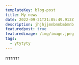 ```yaml
---
templateKey: blog-post
title: My news
date: 2022-09-21T21:05:49.913Z
description: jhjhjjmnbmnbmbmnb
featuredpost: true
featuredimage: /img/image.jpeg
tags:
  - ytytyty
---
```

r﻿rrrrrrr